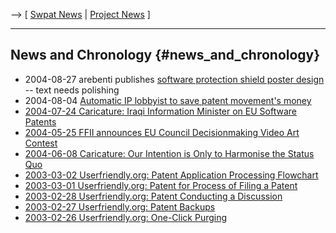 \--\> \[ [ Swpat News](SwpatcninoEn "wikilink") \| [ Project
News](FfiiprojNewsEn "wikilink") \]

------------------------------------------------------------------------

## News and Chronology {#news_and_chronology}

-   2004-08-27 arebenti publishes [software protection shield poster
    design](http://plone.ffii.org/prmat/flyers/protshsmall/image_view "wikilink")
    \-- text needs polishing
-   2004-08-04 [Automatic IP lobbyist to save patent movement\'s
    money](http://beauprez.net/softpat/madronpage.php "wikilink")
-   [ 2004-07-24 Caricature: Iraqi Information Minister on EU Software
    Patents](Iraq040724En "wikilink")
-   [ 2004-05-25 FFII announces EU Council Decisionmaking Video Art
    Contest](ConsVideo0405En "wikilink")
-   [ 2004-06-08 Caricature: Our Intention is Only to Harmonise the
    Status Quo](Intro040608En "wikilink")
-   [2003-03-02 Userfriendly.org: Patent Application Processing
    Flowchart](http://ars.userfriendly.org/cartoons/?id=20030302 "wikilink")
-   [2003-03-01 Userfriendly.org: Patent for Process of Filing a
    Patent](http://ars.userfriendly.org/cartoons/?id=20030301 "wikilink")
-   [2003-02-28 Userfriendly.org: Patent Conducting a
    Discussion](http://ars.userfriendly.org/cartoons/?id=20030228 "wikilink")
-   [2003-02-27 Userfriendly.org: Patent
    Backups](http://ars.userfriendly.org/cartoons/?id=20030227 "wikilink")
-   [2003-02-26 Userfriendly.org: One-Click
    Purging](http://ars.userfriendly.org/cartoons/?id=20030226 "wikilink")
